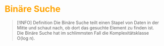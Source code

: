 # <font color = "orange">Binäre Suche</font>
>[!INFO] Definition
>Die Binäre Suche teilt einen Stapel von Daten in der Mitte und schaut nach, ob dort das gesuchte Element zu finden ist. Die Binäre Suche hat im schlimmsten Fall die Komplexitätsklasse O(log n).

